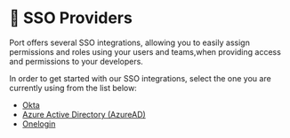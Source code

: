 # 🚪 SSO Providers

Port offers several SSO integrations, allowing you to easily assign permissions and roles using your users and teams,when providing access and permissions to your developers.

In order to get started with our SSO integrations, select the one you are currently using from the list below:

- [Okta](./okta.md)
- [Azure Active Directory (AzureAD)](./azure-ad.md)
- [Onelogin](./onelogin.md)
